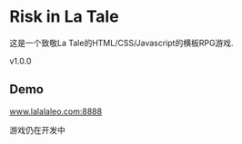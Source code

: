 # Risk in La Tale
这是一个致敬La Tale的HTML/CSS/Javascript的横板RPG游戏.

v1.0.0

## Demo

www.lalalaleo.com:8888

游戏仍在开发中